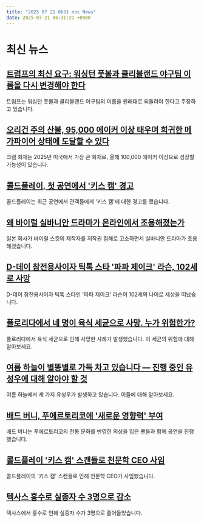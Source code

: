 ```yaml
---
title: "2025 07 21 0631 nbc News"
date: 2025-07-21 06:31:21 +0900
---
```


# 최신 뉴스

## [트럼프의 최신 요구: 워싱턴 풋볼과 클리블랜드 야구팀 이름을 다시 변경해야 한다](https://www.nbcnews.com/politics/donald-trump/trumps-demand-washington-football-cleveland-baseball-name-change-rcna219890)
트럼프는 워싱턴 풋볼과 클리블랜드 야구팀의 이름을 원래대로 되돌려야 한다고 주장하고 있습니다.

## [오리건 주의 산불, 95,000 에이커 이상 태우며 희귀한 메가파이어 상태에 도달할 수 있다](https://www.nbcnews.com/news/us-news/oregon-cram-fire-rcna219392)
크램 화재는 2025년 미국에서 가장 큰 화재로, 올해 100,000 에이커 이상으로 성장할 가능성이 있습니다.

## [콜드플레이, 첫 공연에서 '키스 캠' 경고](https://www.nbcnews.com/pop-culture/viral/coldplay-kiss-cam-warning-concertgoers-rcna219882)
콜드플레이는 최근 공연에서 관객들에게 '키스 캠'에 대한 경고를 했습니다.

## [왜 바이럴 실바니안 드라마가 온라인에서 조용해졌는가](https://www.nbcnews.com/pop-culture/pop-culture-news/sylvanian-drama-lawsuit-rcna219668)
일본 회사가 바이럴 스킷의 제작자를 저작권 침해로 고소하면서 실바니안 드라마가 조용해졌습니다.

## [D-데이 참전용사이자 틱톡 스타 '파파 제이크' 라슨, 102세로 사망](https://www.nbcnews.com/news/obituaries/papa-jake-larson-ww2-veteran-tiktok-dies-rcna219848)
D-데이 참전용사이자 틱톡 스타인 '파파 제이크' 라슨이 102세의 나이로 세상을 떠났습니다.

## [플로리다에서 네 명이 육식 세균으로 사망. 누가 위험한가?](https://www.nbcnews.com/health/health-news/florida-flesh-eating-bacteria-risk-who-what-area-rcna219586)
플로리다에서 육식 세균으로 인해 사망한 사례가 발생했습니다. 이 세균의 위험에 대해 알아보세요.

## [여름 하늘이 별똥별로 가득 차고 있습니다 — 진행 중인 유성우에 대해 알아야 할 것](https://www.nbcnews.com/science/science-news/summer-sky-comes-alive-shooting-stars-need-know-ongoing-meteor-showers-rcna219446)
여름 하늘에서 세 가지 유성우가 발생하고 있습니다. 이들에 대해 알아보세요.

## [배드 버니, 푸에르토리코에 '새로운 영향력' 부여](https://www.nbcnews.com/news/latino/bad-bunny-puerto-rico-new-influence-world-stage-proud-fans-say-rcna219667)
배드 버니는 푸에르토리코의 전통 문화를 반영한 의상을 입은 팬들과 함께 공연을 진행했습니다.

## [콜드플레이 '키스 캠' 스캔들로 천문학 CEO 사임](https://www.nbcnews.com/news/us-news/astronomer-ceo-resigns-coldplay-kiss-cam-scandal-rcna219783)
콜드플레이의 '키스 캠' 스캔들로 인해 천문학 CEO가 사임했습니다.

## [텍사스 홍수로 실종자 수 3명으로 감소](https://www.nbcnews.com/news/us-news/number-missing-plummets-3-hard-hit-kerr-county-texas-floods-rcna219827)
텍사스에서 홍수로 인해 실종자 수가 3명으로 줄어들었습니다.